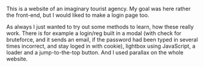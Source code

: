 This is a website of an imaginary tourist agency. My goal was here rather the front-end, but I would liked to make a login page too.

As always I just wanted to try out some methods to learn, how these really work. There is for example a login/reg built in a modal (with check for bruteforce, and it sends an email, if the password had been typed in several times incorrect, and stay loged in with cookie), lightbox using JavaScript, a loader and a jump-to-the-top button. And I used parallax on the whole website.
